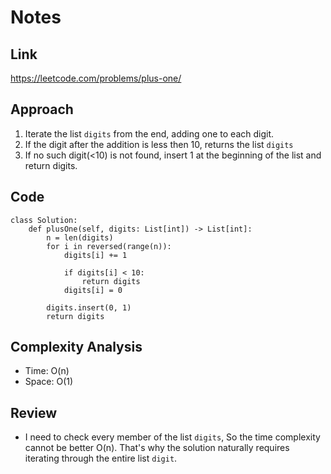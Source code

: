 # Notes
## Link
https://leetcode.com/problems/plus-one/

## Approach
1. Iterate the list `digits` from the end, adding one to each digit.
2. If the digit after the addition is less then 10, returns the list `digits`
3. If no such digit(<10) is not found, insert 1 at the beginning of the list and return digits.

## Code
```
class Solution:
    def plusOne(self, digits: List[int]) -> List[int]:
        n = len(digits)
        for i in reversed(range(n)):
            digits[i] += 1

            if digits[i] < 10:
                return digits
            digits[i] = 0
        
        digits.insert(0, 1)
        return digits
```

## Complexity Analysis
- Time: O(n)
- Space: O(1)

## Review
- I need to check every member of the list `digits`, So the time complexity cannot be better O(n). That's why the solution naturally requires iterating through the entire list `digit`.